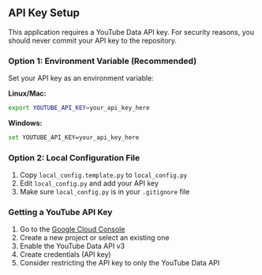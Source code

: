 ## API Key Setup

This application requires a YouTube Data API key. For security reasons, you should never commit your API key to the repository.

### Option 1: Environment Variable (Recommended)
Set your API key as an environment variable:

**Linux/Mac:**
```bash
export YOUTUBE_API_KEY=your_api_key_here
```

**Windows:**
```bash
set YOUTUBE_API_KEY=your_api_key_here
```

### Option 2: Local Configuration File
1. Copy `local_config.template.py` to `local_config.py`
2. Edit `local_config.py` and add your API key
3. Make sure `local_config.py` is in your `.gitignore` file

### Getting a YouTube API Key
1. Go to the [Google Cloud Console](https://console.cloud.google.com/)
2. Create a new project or select an existing one
3. Enable the YouTube Data API v3
4. Create credentials (API key)
5. Consider restricting the API key to only the YouTube Data API
